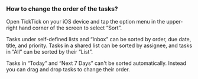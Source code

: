 ### How to change the order of the tasks?
Open TickTick on your iOS device and tap the option menu in the upper-right hand corner of the screen to select “Sort”.

Tasks under self-defined lists and “Inbox” can be sorted by order, due date, title, and priority. Tasks in a shared list can be sorted by assignee, and tasks in “All” can be sorted by their “List”.

Tasks in “Today” and “Next 7 Days” can't be sorted automatically. Instead you can drag and drop tasks to change their order. 




